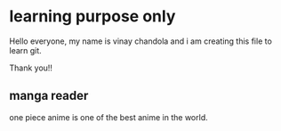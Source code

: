 # learning purpose only

Hello everyone, 
my name is vinay chandola and i am creating this file to learn git.


Thank you!!


## manga reader

one piece anime is one of the best anime in the world.